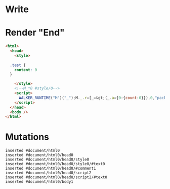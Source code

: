 # Write
  <style>
    .test {
      content: 0
    }
  </style><!--M_*0 #style/0--><script>WALKER_RUNTIME("M")("_");M._.r=[_=>(_.a={0:{count:0}}),0,"packages/translator-tags/src/__tests__/fixtures/html-style/template.marko_0_count",0];M._.w()</script>


# Render "End"
```html
<html>
  <head>
    <style>
      
  .test {
    content: 0
  }

    </style>
    <!--M_*0 #style/0-->
    <script>
      WALKER_RUNTIME("M")("_");M._.r=[_=&gt;(_.a={0:{count:0}}),0,"packages/translator-tags/src/__tests__/fixtures/html-style/template.marko_0_count",0];M._.w()
    </script>
  </head>
  <body />
</html>
```

# Mutations
```
inserted #document/html0
inserted #document/html0/head0
inserted #document/html0/head0/style0
inserted #document/html0/head0/style0/#text0
inserted #document/html0/head0/#comment1
inserted #document/html0/head0/script2
inserted #document/html0/head0/script2/#text0
inserted #document/html0/body1
```
